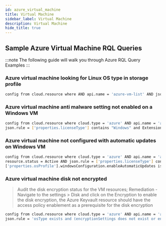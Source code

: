 ```yaml
---
id: azure_virtual_machine
title: Virtual Machine
sidebar_label: Virtual Machine 
description: Virtual Machine
hide_title: true
---
```


## Sample Azure Virtual Machine RQL Queries

:::note
The following guide will walk you through Azure RQL Query Examples
:::

### Azure virtual machine looking for Linux OS type in storage profile

```bash
config from cloud.resource where AND api.name = 'azure-vm-list' AND json.rule = ['properties.storageProfile'].osDisk.osType contains "Linux"
```

### Azure virtual machine anti malware setting not enabled on a Windows VM

```bash
config from cloud.resource where cloud.type = 'azure' AND api.name = 'azure-vm-list' AND resource.status = Active AND 
json.rule = ['properties.licenseType'] contains "Windows" and Extensions.IaaSAntimalware.settings.AntimalwareEnabled is false
```

### Azure virtual machine not configured with automatic updates on Windows VM

```bash
config from cloud.resource where cloud.type = 'azure' AND api.name = 'azure-vm-list' AND 
resource.status = Active AND json.rule = ['properties.licenseType'] contains "Windows" and 
['properties.osProfile'].windowsConfiguration.enableAutomaticUpdates is true
```

### Azure virtual machine disk not encrypted
> Audit the disk encryption status for the VM resources; Remediation - Navigate to the settings > Disk and click on the Encryption to enable the disk encryption, the Azure Keyvault resource should have the access policy enablement as a prerequisite for the disk encryption

```bash
config from cloud.resource where cloud.type = 'azure' AND api.name = 'azure-disk-list' and 
json.rule = 'osType exists and (encryptionSettings does not exist or encryptionSettings.enabled == false)'
```